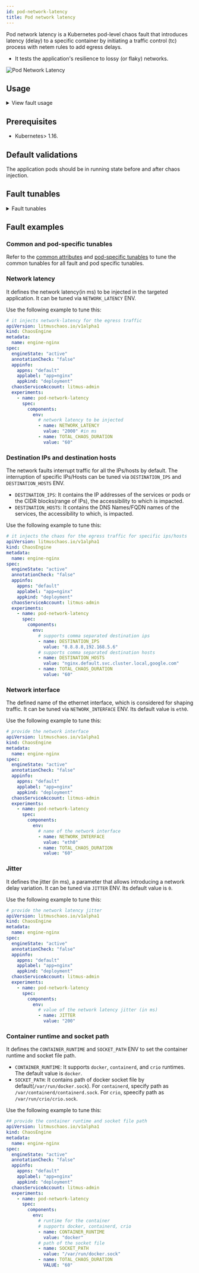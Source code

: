 ```yaml
---
id: pod-network-latency
title: Pod network latency
---
```


Pod network latency is a Kubernetes pod-level chaos fault that introduces latency (delay) to a specific container by initiating a traffic control (tc) process with netem rules to add egress delays.
- It tests the application's resilience to lossy (or flaky) networks.

![Pod Network Latency](./static/images/network-chaos.png)


## Usage
<details>
<summary>View fault usage</summary>
<div>
The fault degrades the network without the pod being marked as unhealthy (or unworthy) of traffic by kube-proxy (unless there is a liveness probe that measures thw latency and restarts (or crashes) the container). This fault simulates issues within the pod network (or microservice communication) across services in different availability zones(or regions). 

This can be resolved by using middleware that switches traffic based on certain SLOs or performance parameters. 
Another way is to set up alerts and notifications to highlight a degradation, so that it can be addressed, and fixed. Another way is to understand the impact of the failure and determine the last point in the application stack before degradation. 

The applications may stall or get corrupted while waiting endlessly for a packet. This fault limits the impact (blast radius) to only the traffic that you wish to test by specifying the IP addresses. This fault will help to improve the resilience of your services over time.
</div>
</details>

## Prerequisites

- Kubernetes> 1.16.


## Default validations

The application pods should be in running state before and after chaos injection.


## Fault tunables
<details>
    <summary>Fault tunables</summary>
    <h2>Optional fields</h2>
    <table>
      <tr>
        <th> Variables </th>
        <th> Description </th>
        <th> s </th>
      </tr>
      <tr>
        <td> NETWORK_INTERFACE </td>
        <td> Name of ethernet interface considered for shaping traffic </td>
        <td> </td>
      </tr>
      <tr>
        <td> TARGET_CONTAINER </td>
        <td> Name of container which is subjected to network latency </td>
        <td> Applicable for containerd & CRI-O runtime only. Even with these runtimes, if the value is not provided, it injects chaos on the first container of the pod </td>
      </tr>
      <tr>
        <td> NETWORK_LATENCY </td>
        <td> The latency/delay in milliseconds </td>
        <td> Default 2000, provide numeric value only </td>
      </tr>
      <tr>
        <td> JITTER </td>
        <td> The network jitter value in ms </td>
        <td> Default 0, provide numeric value only </td>
      </tr> 
      <tr>
        <td> CONTAINER_RUNTIME </td>
        <td> container runtime interface for the cluster</td>
        <td> Defaults to docker, supported values: docker, containerd and crio for litmus and only docker for pumba LIB </td>
      </tr>
      <tr>
        <td> SOCKET_PATH </td>
        <td> Path of the containerd/crio/docker socket file </td>
        <td> Defaults to `/var/run/docker.sock` </td>
      </tr>
      <tr>
        <td> TOTAL_CHAOS_DURATION </td>
        <td> The time duration for chaos insertion (seconds) </td>
        <td> Default (60s) </td>
      </tr>
      <tr>
        <td> TARGET_PODS </td>
        <td> Comma separated list of application pod name subjected to pod network corruption chaos</td>
        <td> If not provided, it will select target pods randomly based on provided appLabels</td>
      </tr> 
      <tr>
        <td> DESTINATION_IPS </td>
        <td> IP addresses of the services or pods or the CIDR blocks(range of IPs), the accessibility to which is impacted </td>
        <td> comma separated IP(S) or CIDR(S) can be provided. if not provided, it will induce network chaos for all ips/destinations</td>
      </tr>  
      <tr>
        <td> DESTINATION_HOSTS </td>
        <td> DNS Names/FQDN names of the services, the accessibility to which, is impacted </td>
        <td> if not provided, it will induce network chaos for all ips/destinations or DESTINATION_IPS if already defined</td>
      </tr>      
      <tr>
        <td> PODS_AFFECTED_PERC </td>
        <td> The Percentage of total pods to target </td>
        <td> Defaults to 0 (corresponds to 1 replica), provide numeric value only </td>
      </tr> 
      <tr>
        <td> TC_IMAGE </td>
        <td> Image used for traffic control in linux </td>
        <td> default value is `gaiadocker/iproute2` </td>
      </tr>
      <tr>
        <td> LIB_IMAGE </td>
        <td> Image used to run the netem command </td>
        <td> Defaults to `litmuschaos/go-runner:latest` </td>
      </tr>
      <tr>
        <td> RAMP_TIME </td>
        <td> Period to wait before and after injection of chaos in sec </td>
        <td> For example, 30 </td>
      </tr>
      <tr>
        <td> SEQUENCE </td>
        <td> It defines sequence of chaos execution for multiple target pods </td>
        <td> Default value: parallel. Supported: serial, parallel </td>
      </tr>
    </table>
</details>

## Fault examples

### Common and pod-specific tunables
Refer to the [common attributes](../../common-tunables-for-all-faults) and [pod-specific tunables](./common-tunables-for-pod-faults) to tune the common tunables for all fault and pod specific tunables.

### Network latency

It defines the network latency(in ms) to be injected in the targeted application. It can be tuned via `NETWORK_LATENCY` ENV.

Use the following example to tune this:

[embedmd]: # "./static/manifests/pod-network-latency/network-latency.yaml yaml"

```yaml
# it injects network-latency for the egress traffic
apiVersion: litmuschaos.io/v1alpha1
kind: ChaosEngine
metadata:
  name: engine-nginx
spec:
  engineState: "active"
  annotationCheck: "false"
  appinfo:
    appns: "default"
    applabel: "app=nginx"
    appkind: "deployment"
  chaosServiceAccount: litmus-admin
  experiments:
    - name: pod-network-latency
      spec:
        components:
          env:
            # network latency to be injected
            - name: NETWORK_LATENCY
              value: "2000" #in ms
            - name: TOTAL_CHAOS_DURATION
              value: "60"
```

### Destination IPs and destination hosts

The network faults interrupt traffic for all the IPs/hosts by default. The interruption of specific IPs/Hosts can be tuned via `DESTINATION_IPS` and `DESTINATION_HOSTS` ENV.

- `DESTINATION_IPS`: It contains the IP addresses of the services or pods or the CIDR blocks(range of IPs), the accessibility to which is impacted.
- `DESTINATION_HOSTS`: It contains the DNS Names/FQDN names of the services, the accessibility to which, is impacted.

Use the following example to tune this:

[embedmd]: # "./static/manifests/pod-network-latency/destination-ips-and-hosts.yaml yaml"

```yaml
# it injects the chaos for the egress traffic for specific ips/hosts
apiVersion: litmuschaos.io/v1alpha1
kind: ChaosEngine
metadata:
  name: engine-nginx
spec:
  engineState: "active"
  annotationCheck: "false"
  appinfo:
    appns: "default"
    applabel: "app=nginx"
    appkind: "deployment"
  chaosServiceAccount: litmus-admin
  experiments:
    - name: pod-network-latency
      spec:
        components:
          env:
            # supports comma separated destination ips
            - name: DESTINATION_IPS
              value: "8.8.8.8,192.168.5.6"
            # supports comma separated destination hosts
            - name: DESTINATION_HOSTS
              value: "nginx.default.svc.cluster.local,google.com"
            - name: TOTAL_CHAOS_DURATION
              value: "60"
```

### Network interface

The defined name of the ethernet interface, which is considered for shaping traffic. It can be tuned via `NETWORK_INTERFACE` ENV. Its default value is `eth0`.

Use the following example to tune this:

[embedmd]: # "./static/manifests/pod-network-latency/network-interface.yaml yaml"

```yaml
# provide the network interface
apiVersion: litmuschaos.io/v1alpha1
kind: ChaosEngine
metadata:
  name: engine-nginx
spec:
  engineState: "active"
  annotationCheck: "false"
  appinfo:
    appns: "default"
    applabel: "app=nginx"
    appkind: "deployment"
  chaosServiceAccount: litmus-admin
  experiments:
    - name: pod-network-latency
      spec:
        components:
          env:
            # name of the network interface
            - name: NETWORK_INTERFACE
              value: "eth0"
            - name: TOTAL_CHAOS_DURATION
              value: "60"
```

### Jitter

It defines the jitter (in ms), a parameter that allows introducing a network delay variation. It can be tuned via `JITTER` ENV. Its default value is `0`.

Use the following example to tune this:

[embedmd]: # "./static/manifests/pod-network-latency/network-latency-jitter.yaml yaml"

```yaml
# provide the network latency jitter
apiVersion: litmuschaos.io/v1alpha1
kind: ChaosEngine
metadata:
  name: engine-nginx
spec:
  engineState: "active"
  annotationCheck: "false"
  appinfo:
    appns: "default"
    applabel: "app=nginx"
    appkind: "deployment"
  chaosServiceAccount: litmus-admin
  experiments:
    - name: pod-network-latency
      spec:
        components:
          env:
            # value of the network latency jitter (in ms)
            - name: JITTER
              value: "200"
```

### Container runtime and socket path

It defines the `CONTAINER_RUNTIME` and `SOCKET_PATH` ENV to set the container runtime and socket file path.

- `CONTAINER_RUNTIME`: It supports `docker`, `containerd`, and `crio` runtimes. The default value is `docker`.
- `SOCKET_PATH`: It contains path of docker socket file by default(`/var/run/docker.sock`). For `containerd`, specify path as `/var/containerd/containerd.sock`. For `crio`, speecify path as `/var/run/crio/crio.sock`.

Use the following example to tune this:

[embedmd]: # "./static/manifests/pod-network-latency/container-runtime-and-socket-path.yaml yaml"

```yaml
## provide the container runtime and socket file path
apiVersion: litmuschaos.io/v1alpha1
kind: ChaosEngine
metadata:
  name: engine-nginx
spec:
  engineState: "active"
  annotationCheck: "false"
  appinfo:
    appns: "default"
    applabel: "app=nginx"
    appkind: "deployment"
  chaosServiceAccount: litmus-admin
  experiments:
    - name: pod-network-latency
      spec:
        components:
          env:
            # runtime for the container
            # supports docker, containerd, crio
            - name: CONTAINER_RUNTIME
              value: "docker"
            # path of the socket file
            - name: SOCKET_PATH
              value: "/var/run/docker.sock"
            - name: TOTAL_CHAOS_DURATION
              VALUE: "60"
```